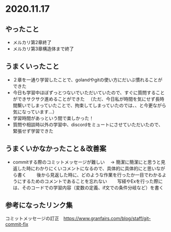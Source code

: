 # 2020.11.17

## やったこと

- メルカリ第2章終了
- メルカリ第3章構造体まで終了

## うまくいったこと

- ２章を一通り学習したことで、golandやgitの使い方にだいぶ慣れることができた
- 今日も学習中ほぼずっとつないでいただいていたので、すぐに質問することができサクサク進めることができた
　（ただ、今日私が時間を気にせず長時間繋いでしまっていたことで、拘束してしまっていたのでは、、と今更ながら気になっています…）
- 学習時間があっという間で楽しかった！
- 質問や相談時以外の学習中、discordをミュートにさせていただいたので、緊張せず学習できた

## うまくいかなかったこと＆改善案

- commitする際のコミットメッセージが難しい
　→ 簡潔に簡潔にと思うと見返した時にわかりにくいコメントになるので、具体的に具体的にと思いながら書く
　　後から見返した時に、どのような作業を行ったか一目でわかるようにするためのコメントであることを忘れない
　　写経やExを行った際には、そのコードでの学習内容（変数の定義、if文での条件分岐など）を書く

## 参考になったリンク集

コミットメッセージの訂正　https://www.granfairs.com/blog/staff/git-commit-fix
